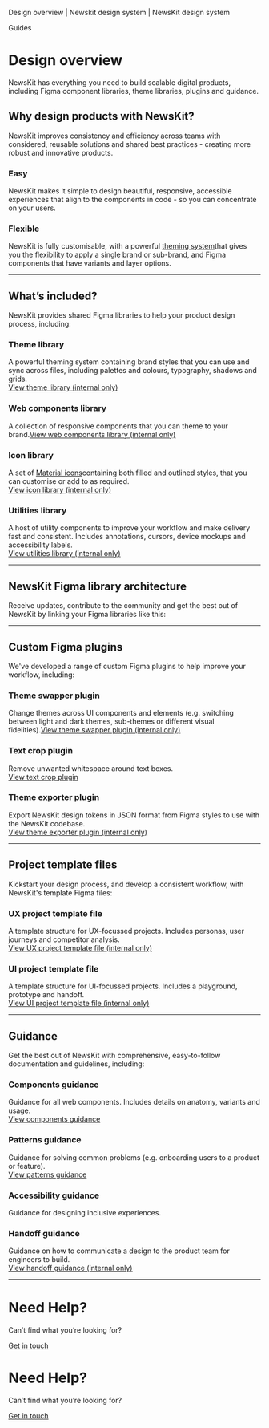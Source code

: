 Design overview | Newskit design system | NewsKit design system

Guides

Design overview
===============

NewsKit has everything you need to build scalable digital products, including Figma component libraries, theme libraries, plugins and guidance.

Why design products with NewsKit?
---------------------------------

NewsKit improves consistency and efficiency across teams with considered, reusable solutions and shared best practices - creating more robust and innovative products.

### Easy

NewsKit makes it simple to design beautiful, responsive, accessible experiences that align to the components in code - so you can concentrate on your users.

### Flexible

NewsKit is fully customisable, with a powerful [theming system](https://www.figma.com/file/oSjjLxC27fa6Jh6AHM7ja9/NK-NewsKit-Theme?node-id=1%3A393)that gives you the flexibility to apply a single brand or sub-brand, and Figma components that have variants and layer options.

* * *

What’s included?
----------------

NewsKit provides shared Figma libraries to help your product design process, including:

### Theme library

A powerful theming system containing brand styles that you can use and sync across files, including palettes and colours, typography, shadows and grids.  
[View theme library (internal only)](https://www.figma.com/file/3l0UDvk1l2vsXpbtWlYWoP/%F0%9F%9F%A2-NK-NewsKit-Theme)

### Web components library

A collection of responsive components that you can theme to your brand.[View web components library (internal only)](https://www.figma.com/file/FSbCQa6SzVR3K48ZWLeD77/NK-Web-Components?node-id=1%3A393)

### Icon library

A set of [Material icons](https://fonts.google.com/icons)containing both filled and outlined styles, that you can customise or add to as required.  
[View icon library (internal only)](https://www.figma.com/file/jHs7EB68a57xVA3NKmMbgy/NK-Icons?node-id=1%3A12626)

### Utilities library

A host of utility components to improve your workflow and make delivery fast and consistent. Includes annotations, cursors, device mockups and accessibility labels.  
[View utilities library (internal only)](https://www.figma.com/file/Q3OTJ4RZWJGTCaWuS8sWsL/NK-Utilities?node-id=0%3A1)

* * *

NewsKit Figma library architecture
----------------------------------

Receive updates, contribute to the community and get the best out of NewsKit by linking your Figma libraries like this:

* * *

Custom Figma plugins
--------------------

We've developed a range of custom Figma plugins to help improve your workflow, including:

### Theme swapper plugin

Change themes across UI components and elements (e.g. switching between light and dark themes, sub-themes or different visual fidelities).[View theme swapper plugin (internal only)](https://www.figma.com/community/plugin/968555028114672265/NK---Theme-Swapper)

### Text crop plugin

Remove unwanted whitespace around text boxes.  
[View text crop plugin](https://www.figma.com/community/plugin/951930713294228024/Text-Crop)

### Theme exporter plugin

Export NewsKit design tokens in JSON format from Figma styles to use with the NewsKit codebase.  
[View theme exporter plugin (internal only)](https://www.figma.com/community/plugin/934126878505200119/NK---Theme-Exporter)

* * *

Project template files
----------------------

Kickstart your design process, and develop a consistent workflow, with NewsKit's template Figma files:

### UX project template file

A template structure for UX-focussed projects. Includes personas, user journeys and competitor analysis.  
[View UX project template file (internal only)](https://www.figma.com/file/uMSITiPijbFBVQl09zzVHm/%5BProduct%2FBrand-Name%5D-UX-project-template?node-id=0%3A1)

### UI project template file

A template structure for UI-focussed projects. Includes a playground, prototype and handoff.  
[View UI project template file (internal only)](https://www.figma.com/file/BcPZjnYcouOOAdDVrt6H95/%5BProduct%2FBrand-Name%5D-UI-project-template?node-id=0%3A1)

* * *

Guidance
--------

Get the best out of NewsKit with comprehensive, easy-to-follow documentation and guidelines, including:

### Components guidance

Guidance for all web components. Includes details on anatomy, variants and usage.  
[View components guidance](https://www.newskit.co.uk/components/overview/)

### Patterns guidance

Guidance for solving common problems (e.g. onboarding users to a product or feature).  
[View patterns guidance](https://www.newskit.co.uk/patterns/overview/)

### Accessibility guidance

Guidance for designing inclusive experiences.

### Handoff guidance

Guidance on how to communicate a design to the product team for engineers to build.  
[View handoff guidance (internal only)](https://www.figma.com/proto/kXCrh9MHKAJ878KE2dQOz8/Handoff-Guides---for-engineers-%26-designers?page-id=1%3A544&node-id=275%3A21221&viewport=350%2C48%2C0.13&scaling=min-zoom&starting-point-node-id=275%3A21221&show-proto-sidebar=1&hide-ui=1)

* * *

Need Help?
==========

Can’t find what you’re looking for?

[Get in touch](/about/contact-us/)

Need Help?
==========

Can’t find what you’re looking for?

[Get in touch](/about/contact-us/)